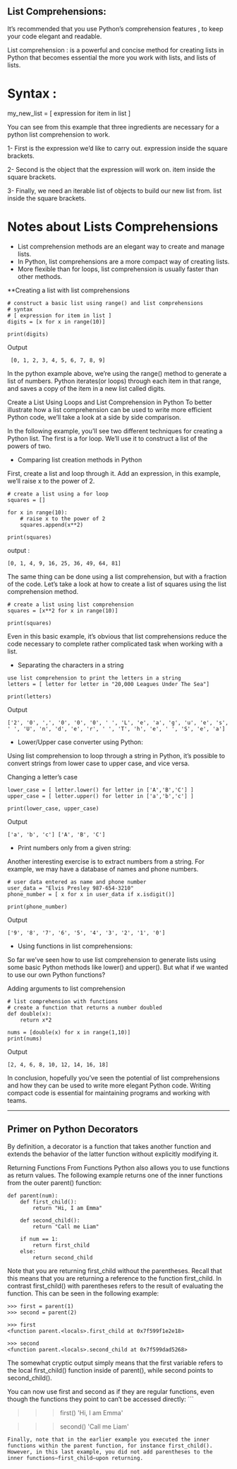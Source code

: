 ## List Comprehensions:

It’s recommended that you use Python’s comprehension features , to keep your code elegant and readable.

List comprehension : is a powerful and concise method for creating lists in Python that becomes essential the more you work with lists, and lists of lists.
# Syntax :

my_new_list = [ expression for item in list ]

You can see from this example that three ingredients are necessary for a python list comprehension to work.

1- First is the expression we’d like to carry out. expression inside the square brackets.

2- Second is the object that the expression will work on. item inside the square brackets.

3- Finally, we need an iterable list of objects to build our new list from. list inside the square brackets.

# Notes about Lists Comprehensions

- List comprehension methods are an elegant way to create and manage lists. 
- In Python, list comprehensions are a more compact way of creating lists. 
- More flexible than for loops, list comprehension is usually faster than other methods.

**Creating a list with list comprehensions
```
# construct a basic list using range() and list comprehensions
# syntax
# [ expression for item in list ]
digits = [x for x in range(10)]

print(digits)
```
Output

```
 [0, 1, 2, 3, 4, 5, 6, 7, 8, 9]
```

In the python example above, we’re using the range() method to generate a list of numbers. Python iterates(or loops) through each item in that range, and saves a copy of the item in a new list called digits.

Create a List Using Loops and List Comprehension in Python
To better illustrate how a list comprehension can be used to write more efficient Python code, we’ll take a look at a side by side comparison. 

In the following example, you’ll see two different techniques for creating a Python list. The first is a for loop. We’ll use it to construct a list of the powers of two.

- Comparing list creation methods in Python

First, create a list and loop through it. Add an expression, in this example, we’ll raise x to the power of 2.
```
# create a list using a for loop
squares = []

for x in range(10):
    # raise x to the power of 2
    squares.append(x**2)

print(squares)
```
output :
```
[0, 1, 4, 9, 16, 25, 36, 49, 64, 81]
```

The same thing can be done using a list comprehension, but with a fraction of the code. Let’s take a look at how to create a list of squares using the list comprehension method.
```
# create a list using list comprehension
squares = [x**2 for x in range(10)]

print(squares)
```
Even in this basic example, it’s obvious that list comprehensions reduce the code necessary to complete rather complicated task when working with a list.

- Separating the characters in a string
```
use list comprehension to print the letters in a string
letters = [ letter for letter in "20,000 Leagues Under The Sea"]

print(letters)
```
Output
```
['2', '0', ',', '0', '0', '0', ' ', 'L', 'e', 'a', 'g', 'u', 'e', 's', ' ', 'U', 'n', 'd', 'e', 'r', ' ', 'T', 'h', 'e', ' ', 'S', 'e', 'a']
```

- Lower/Upper case converter using Python:

Using list comprehension to loop through a string in Python, it’s possible to convert strings from lower case to upper case, and vice versa. 

Changing a letter’s case
```
lower_case = [ letter.lower() for letter in ['A','B','C'] ]
upper_case = [ letter.upper() for letter in ['a','b','c'] ]

print(lower_case, upper_case)
```
Output
```
['a', 'b', 'c'] ['A', 'B', 'C']
```

- Print numbers only from a given string:

Another interesting exercise is to extract numbers from a string. For example, we may have a database of names and phone numbers.
```
# user data entered as name and phone number
user_data = "Elvis Presley 987-654-3210"
phone_number = [ x for x in user_data if x.isdigit()]

print(phone_number)
```
Output
```
['9', '8', '7', '6', '5', '4', '3', '2', '1', '0']
```
- Using functions in list comprehensions:

So far we’ve seen how to use list comprehension to generate lists using some basic Python methods like lower() and upper(). But what if we wanted to use our own Python functions?

Adding arguments to list comprehension
```
# list comprehension with functions
# create a function that returns a number doubled
def double(x):
    return x*2

nums = [double(x) for x in range(1,10)]
print(nums)
```
Output


```
[2, 4, 6, 8, 10, 12, 14, 16, 18]

```


In conclusion, hopefully you’ve seen the potential of list comprehensions and how they can be used to write more elegant Python code. Writing compact code is essential for maintaining programs and working with teams. 

---
## Primer on Python Decorators

By definition, a decorator is a function that takes another function and extends the behavior of the latter function without explicitly modifying it.

Returning Functions From Functions
Python also allows you to use functions as return values. The following example returns one of the inner functions from the outer parent() function:
```
def parent(num):
    def first_child():
        return "Hi, I am Emma"

    def second_child():
        return "Call me Liam"

    if num == 1:
        return first_child
    else:
        return second_child
```
Note that you are returning first_child without the parentheses. Recall that this means that you are returning a reference to the function first_child. In contrast first_child() with parentheses refers to the result of evaluating the function. This can be seen in the following example:
```
>>> first = parent(1)
>>> second = parent(2)

>>> first
<function parent.<locals>.first_child at 0x7f599f1e2e18>

>>> second
<function parent.<locals>.second_child at 0x7f599dad5268>
```
The somewhat cryptic output simply means that the first variable refers to the local first_child() function inside of parent(), while second points to second_child().

You can now use first and second as if they are regular functions, even though the functions they point to can’t be accessed directly:
    ```

>>> first()
'Hi, I am Emma'

>>> second()
'Call me Liam'
```
Finally, note that in the earlier example you executed the inner functions within the parent function, for instance first_child(). However, in this last example, you did not add parentheses to the inner functions—first_child—upon returning.